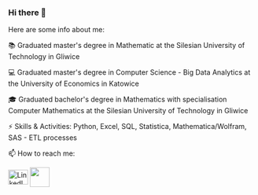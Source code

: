 ### Hi there 👋

Here are some info about me:

 📚 Graduated master's degree in Mathematic at the Silesian University of Technology in Gliwice 
 
 💻 Graduated master's degree in Computer Science - Big Data Analytics at the University of Economics in Katowice
 
 🎓 Graduated bachelor's degree in Mathematics with specialisation Computer Mathematics at the Silesian University of Technology in Gliwice
 
 ⚡ Skills & Activities: Python, Excel, SQL, Statistica, Mathematica/Wolfram, SAS - ETL processes





📫 How to reach me: 

<a href="https://linkedin.com/in/karolina-tatarczyk" target="blank"><img align="center" src="https://camo.githubusercontent.com/28bbd2596707954793abeff9eb24d343c1c78b7bf184b90294b4b190c6097a65/68747470733a2f2f63646e2e6a7364656c6976722e6e65742f6e706d2f73696d706c652d69636f6e7340332e302e312f69636f6e732f6c696e6b6564696e2e737667" alt="LinkedIN" height="30" width="40" /></a>
<a href="mailto:karolinatatarczyk99@gmail.com" target="blank"><img align="center" src="https://cdn-icons-png.flaticon.com/512/725/725643.png"  height="40" width="40" /></a>
